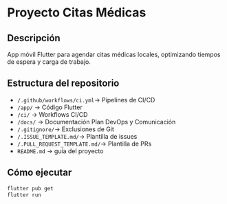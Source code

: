 # Proyecto Citas Médicas

## Descripción
App móvil Flutter para agendar citas médicas locales, optimizando tiempos de espera y carga de trabajo.



## Estructura del repositorio
- `/.github/workflows/ci.yml`→ Pipelines de CI/CD
- `/app/` → Código Flutter  
- `/ci/` → Workflows CI/CD  
- `/docs/` → Documentación Plan DevOps y Comunicación  
- `/.gitignore/`→ Exclusiones de Git
- `/.ISSUE_TEMPLATE.md/`→ Plantilla de issues
- `/.PULL_REQUEST_TEMPLATE.md/`→ Plantilla de PRs
- `README.md` → guía del proyecto

## Cómo ejecutar
```bash
flutter pub get
flutter run
